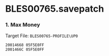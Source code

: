 # BLES00765.savepatch

### 1. Max Money

Target File: `BLES00765-PROFILE\UP0`

```
20014668 05F5E0FF
2001466C 05F5E0FF
```

